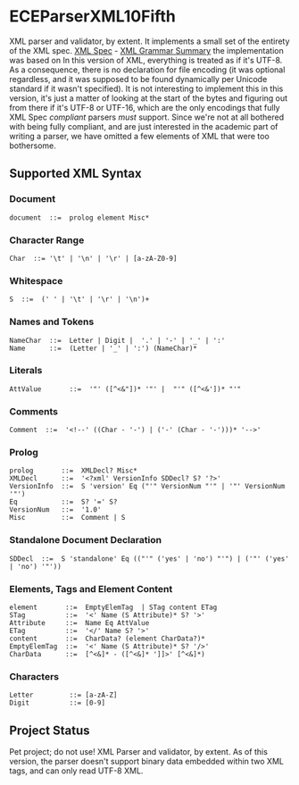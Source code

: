 # ECEParserXML10Fifth
XML parser and validator, by extent. It implements a small set of the entirety of the XML spec. 
[XML Spec](https://www.w3.org/TR/2008/REC-xml-20081126/) - [XML Grammar Summary](https://cs.lmu.edu/~ray/notes/xmlgrammar/) the implementation was based on</a> In this version of XML, everything is treated as if it's UTF-8. 
As a consequence, there is no declaration for file encoding (it was optional regardless, and it was supposed to be found dynamically per Unicode standard if it wasn't specified). 
It is not interesting to implement this in this version, it's just a matter of looking at the start of the bytes and figuring out from there if it's UTF-8 or UTF-16, which are the only encodings that fully XML Spec *compliant* parsers *must* support. 
Since we're not at all bothered with being fully compliant, and are just interested in the academic part of writing a parser, we have omitted a few elements of XML that were too bothersome.
## Supported XML Syntax 
### Document
```
document  ::=  prolog element Misc*
```
### Character Range
```
Char  ::= '\t' | '\n' | '\r' | [a-zA-Z0-9]
```
### Whitespace
```
S  ::=  (' ' | '\t' | '\r' | '\n')+
```
### Names and Tokens
```
NameChar  ::=  Letter | Digit |  '.' | '-' | '_' | ':'
Name      ::=  (Letter | '_' | ':') (NameChar)*
```
### Literals
```
AttValue       ::=  '"' ([^<&"])* '"' |  "'" ([^<&'])* "'"
```
### Comments
```
Comment  ::=  '<!--' ((Char - '-') | ('-' (Char - '-')))* '-->'
```
### Prolog
```
prolog       ::=  XMLDecl? Misc*
XMLDecl      ::=  '<?xml' VersionInfo SDDecl? S? '?>'
VersionInfo  ::=  S 'version' Eq ("'" VersionNum "'" | '"' VersionNum '"')
Eq           ::=  S? '=' S?
VersionNum   ::=  '1.0'
Misc         ::=  Comment | S
```
### Standalone Document Declaration
```
SDDecl  ::=  S 'standalone' Eq (("'" ('yes' | 'no') "'") | ('"' ('yes' | 'no') '"'))
```
### Elements, Tags and Element Content
```
element       ::=  EmptyElemTag  | STag content ETag
STag          ::=  '<' Name (S Attribute)* S? '>'
Attribute     ::=  Name Eq AttValue
ETag          ::=  '</' Name S? '>'
content       ::=  CharData? (element CharData?)*
EmptyElemTag  ::=  '<' Name (S Attribute)* S? '/>'
CharData      ::=  [^<&]* - ([^<&]* ']]>' [^<&]*)
```
### Characters
```
Letter         ::= [a-zA-Z]
Digit          ::= [0-9]
```
## Project Status
Pet project; do not use! XML Parser and validator, by extent. As of this version, the parser doesn't support binary data embedded within two XML tags, and can only read UTF-8 XML.
